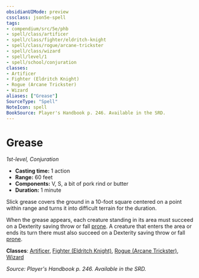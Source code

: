 ```yaml
---
obsidianUIMode: preview
cssclass: json5e-spell
tags:
- compendium/src/5e/phb
- spell/class/artificer
- spell/class/fighter/eldritch-knight
- spell/class/rogue/arcane-trickster
- spell/class/wizard
- spell/level/1
- spell/school/conjuration
classes:
- Artificer
- Fighter (Eldritch Knight)
- Rogue (Arcane Trickster)
- Wizard
aliases: ["Grease"]
SourceType: "Spell"
NoteIcon: spell
BookSource: Player's Handbook p. 246. Available in the SRD.
---
```

# Grease
*1st-level, Conjuration*  

- **Casting time:** 1 action
- **Range:** 60 feet
- **Components:** V, S, a bit of pork rind or butter
- **Duration:** 1 minute

Slick grease covers the ground in a 10-foot square centered on a point within range and turns it into difficult terrain for the duration.

When the grease appears, each creature standing in its area must succeed on a Dexterity saving throw or fall [prone](/2-Mechanics/CLI/rules/conditions.md#prone). A creature that enters the area or ends its turn there must also succeed on a Dexterity saving throw or fall [prone](/2-Mechanics/CLI/rules/conditions.md#prone).

**Classes**: [Artificer](/2-Mechanics/CLI/classes/artificer-tce.md), [Fighter (Eldritch Knight)](/2-Mechanics/CLI/classes/fighter-eldritch-knight.md), [Rogue (Arcane Trickster)](/2-Mechanics/CLI/classes/rogue-arcane-trickster.md), [Wizard](/2-Mechanics/CLI/classes/wizard.md)

*Source: Player's Handbook p. 246. Available in the SRD.*